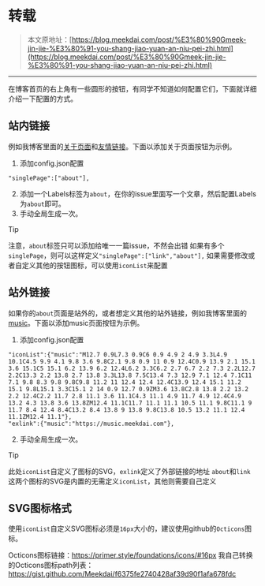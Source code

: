 # 转载
>本文原地址：[https://blog.meekdai.com/post/%E3%80%90Gmeek-jin-jie-%E3%80%91-you-shang-jiao-yuan-an-niu-pei-zhi.html](https://blog.meekdai.com/post/%E3%80%90Gmeek-jin-jie-%E3%80%91-you-shang-jiao-yuan-an-niu-pei-zhi.html)

---

在博客首页的右上角有一些圆形的按钮，有同学不知道如何配置它们，下面就详细介绍一下配置的方式。

## 站内链接
例如我博客里面的[关于页面](https://blog.meekdai.com/about.html)和[友情链接](https://blog.meekdai.com/link.html)。下面以添加关于页面按钮为示例。

1. 添加config.json配置
```
"singlePage":["about"],
```
2. 添加一个Labels标签为`about`，在你的issue里面写一个文章，然后配置Labels为`about`即可。
3. 手动全局生成一次。

> [!TIP]
> 注意，`about`标签只可以添加给唯一一篇issue，不然会出错
> 如果有多个`singlePage`，则可以这样定义`"singlePage":["link","about"],`
> 如果需要修改或者自定义其他的按钮图标，可以使用`iconList`来配置

## 站外链接
如果你的`about`页面是站外的，或者想定义其他的站外链接，例如我博客里面的[music](https://music.meekdai.com/)。下面以添加music页面按钮为示例。

1. 添加config.json配置
```
"iconList":{"music":"M12.7 0.9L7.3 0.9C6 0.9 4.9 2 4.9 3.3L4.9 10.1C4.5 9.9 4.1 9.8 3.6 9.8C2.1 9.8 0.9 11 0.9 12.4C0.9 13.9 2.1 15.1 3.6 15.1C5 15.1 6.2 13.9 6.2 12.4L6.2 3.3C6.2 2.7 6.7 2.2 7.3 2.2L12.7 2.2C13.3 2.2 13.8 2.7 13.8 3.3L13.8 7.5C13.4 7.3 12.9 7.1 12.4 7.1C11 7.1 9.8 8.3 9.8 9.8C9.8 11.2 11 12.4 12.4 12.4C13.9 12.4 15.1 11.2 15.1 9.8L15.1 3.3C15.1 2 14 0.9 12.7 0.9ZM3.6 13.8C2.8 13.8 2.2 13.2 2.2 12.4C2.2 11.7 2.8 11.1 3.6 11.1C4.3 11.1 4.9 11.7 4.9 12.4C4.9 13.2 4.3 13.8 3.6 13.8ZM12.4 11.1C11.7 11.1 11.1 10.5 11.1 9.8C11.1 9 11.7 8.4 12.4 8.4C13.2 8.4 13.8 9 13.8 9.8C13.8 10.5 13.2 11.1 12.4 11.1ZM12.4 11.1"},
"exlink":{"music":"https://music.meekdai.com"},
```
2. 手动全局生成一次。

> [!TIP]
> 此处`iconList`自定义了图标的SVG，`exlink`定义了外部链接的地址
> `about`和`link`这两个图标的SVG是内置的无需定义`iconList`，其他则需要自己定义

## SVG图标格式
使用`iconList`自定义SVG图标必须是`16px`大小的，建议使用github的`Octicons`图标。

Octicons图标链接：https://primer.style/foundations/icons/#16px
我自己转换的Octicons图标path列表：https://gist.github.com/Meekdai/f6375fe2740428af39d90f1afa678fdc
